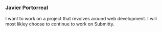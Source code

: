 ### Javier Portorreal

I want to work on a project that revolves around web development. I will most likley choose to continue to work on Submitty.